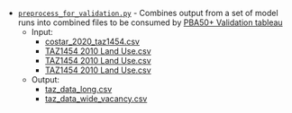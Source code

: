 * [`preprocess_for_validation.py`](preprocess_for_validation.py) - Combines output from a set of model runs into combined files to be consumed by [PBA50+ Validation tableau](PBA50+%20Validation.twb)
    * Input: 
        * [costar_2020_taz1454.csv](costar_2020_taz1454.csv)
        * [TAZ1454 2010 Land Use.csv](<TAZ1454 2010 Land Use.csv>)
        * [TAZ1454 2010 Land Use.csv](<TAZ1454 2020 Land Use.csv>)
        * [TAZ1454 2010 Land Use.csv](<TAZ1454 2023 Land Use.csv>)
    * Output:
        * [taz_data_long.csv](taz_data_long.csv)
        * [taz_data_wide_vacancy.csv](taz_data_wide_vacancy.csv)